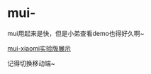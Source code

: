 # mui-
mui用起来是快，但是小弟查看demo也得好久啊~

[mui-xiaomi实验版展示](https://uchiha-fy.github.io/mui-xiaomi/)

记得切换移动端~
